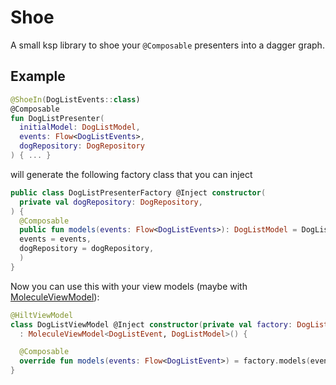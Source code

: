 # Shoe

A small ksp library to shoe your `@Composable` presenters into a dagger graph.

## Example

```kotlin
@ShoeIn(DogListEvents::class)
@Composable
fun DogListPresenter(
  initialModel: DogListModel,
  events: Flow<DogListEvents>,
  dogRepository: DogRepository
) { ... }

```

will generate the following factory class that you can inject

```kotlin
public class DogListPresenterFactory @Inject constructor(
  private val dogRepository: DogRepository,
) {
  @Composable
  public fun models(events: Flow<DogListEvents>): DogListModel = DogListPresenter(
  events = events,
  dogRepository = dogRepository,
  )
}
```

Now you can use this with your view models (maybe with [MoleculeViewModel](https://github.com/cashapp/molecule/blob/trunk/sample-viewmodel/src/main/java/com/example/molecule/viewmodel/MoleculeViewModel.kt)): 

```kotlin
@HiltViewModel
class DogListViewModel @Inject constructor(private val factory: DogListPresenterFactory) 
  : MoleculeViewModel<DogListEvent, DogListModel>() {

  @Composable
  override fun models(events: Flow<DogListEvent>) = factory.models(events)
}
```


